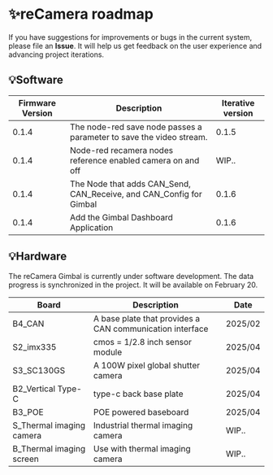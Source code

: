 # ✨reCamera roadmap

If you have suggestions for improvements or bugs in the current system, please file an **Issue**. It will help us get feedback on the user experience and advancing project iterations.

## 💡Software


| Firmware Version | Description                                                  | Iterative version |
| ---------------- | ------------------------------------------------------------ | ----------------- |
| 0.1.4            | The node-red save node passes a parameter to save the video stream. | 0.1.5             |
| 0.1.4            | Node-red recamera nodes reference enabled camera on and off  | WIP..             |
| 0.1.4            | The Node that adds CAN_Send, CAN_Receive, and CAN_Config for Gimbal | 0.1.6             |
| 0.1.4            | Add the Gimbal Dashboard Application                         | 0.1.6             |



## 💡Hardware

The reCamera Gimbal is currently under software development. The data progress is synchronized in the project. It will be available on February 20.

| Board                    | Description                                              | Date    |
| ------------------------ | -------------------------------------------------------- | ------- |
| B4_CAN                   | A base plate that provides a CAN communication interface | 2025/02 |
| S2_imx335                | cmos = 1/2.8 inch sensor module                          | 2025/04 |
| S3_SC130GS               | A 100W pixel global shutter camera                       | 2025/04 |
| B2_Vertical Type-C       | type-c back base plate                                   | 2025/04 |
| B3_POE                   | POE powered baseboard                                    | 2025/04 |
| S_Thermal imaging camera | Industrial thermal imaging camera                        | WIP..   |
| B_Thermal imaging screen | Use with thermal imaging camera                          | WIP..   |

